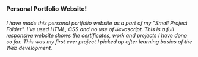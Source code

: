<h3>Personal Portfolio Website!</h3>
<h6> I have made this personal portfolio website as a part of my "Small Project Folder". I've used HTML, CSS and no use of Javascript.
This is a full responsive website shows the certificates, work and projects I have done so far. This was my first ever project I picked up after learning basics of the Web development.
</h6>
